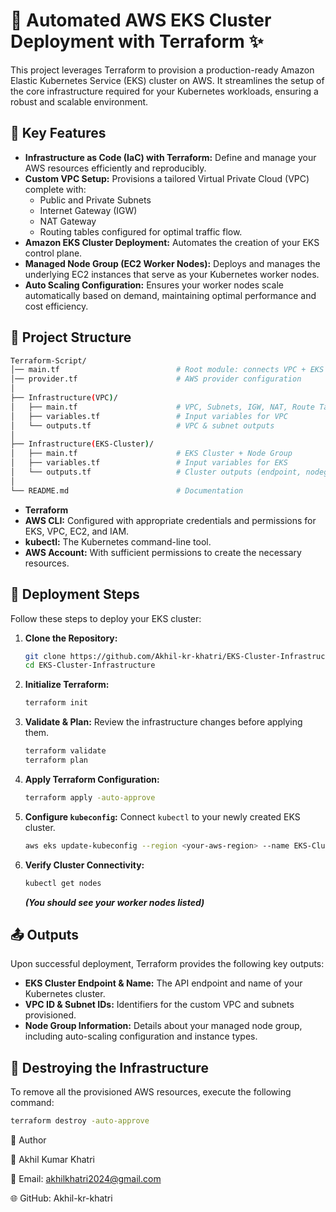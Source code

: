 # 🚀  Automated AWS EKS Cluster Deployment with Terraform  ✨

This project leverages Terraform to provision a production-ready Amazon Elastic Kubernetes Service (EKS) cluster on AWS.  It streamlines the setup of the core infrastructure required for your Kubernetes workloads, ensuring a robust and scalable environment.

## 🌟 Key Features

*   **Infrastructure as Code (IaC) with Terraform:**  Define and manage your AWS resources efficiently and reproducibly.
*   **Custom VPC Setup:** Provisions a tailored Virtual Private Cloud (VPC) complete with:
    *   Public and Private Subnets
    *   Internet Gateway (IGW)
    *   NAT Gateway
    *   Routing tables configured for optimal traffic flow.
*   **Amazon EKS Cluster Deployment:**  Automates the creation of your EKS control plane.
*   **Managed Node Group (EC2 Worker Nodes):**  Deploys and manages the underlying EC2 instances that serve as your Kubernetes worker nodes.
*   **Auto Scaling Configuration:**  Ensures your worker nodes scale automatically based on demand, maintaining optimal performance and cost efficiency.


## 📂 Project Structure  

```bash
Terraform-Script/
│── main.tf                          # Root module: connects VPC + EKS modules
│── provider.tf                      # AWS provider configuration
│
├── Infrastructure(VPC)/
│   ├── main.tf                      # VPC, Subnets, IGW, NAT, Route Tables
│   ├── variables.tf                 # Input variables for VPC
│   └── outputs.tf                   # VPC & subnet outputs
│
├── Infrastructure(EKS-Cluster)/
│   ├── main.tf                      # EKS Cluster + Node Group
│   ├── variables.tf                 # Input variables for EKS
│   └── outputs.tf                   # Cluster outputs (endpoint, nodegroup info)
│
└── README.md                        # Documentation
```


*   **Terraform**  
*   **AWS CLI:**  Configured with appropriate credentials and permissions for EKS, VPC, EC2, and IAM.
*   **kubectl:**  The Kubernetes command-line tool.
*   **AWS Account:**  With sufficient permissions to create the necessary resources.

## 🚀 Deployment Steps

Follow these steps to deploy your EKS cluster:

1.  **Clone the Repository:**

    ```bash
    git clone https://github.com/Akhil-kr-khatri/EKS-Cluster-Infrastructure.git
    cd EKS-Cluster-Infrastructure
    ```

2.  **Initialize Terraform:**

    ```bash
    terraform init
    ```

3.  **Validate & Plan:** Review the infrastructure changes before applying them.

    ```bash
    terraform validate
    terraform plan
    ```

4.  **Apply Terraform Configuration:**

    ```bash
    terraform apply -auto-approve
    ```

5.  **Configure `kubeconfig`:**  Connect `kubectl` to your newly created EKS cluster.

    ```bash
    aws eks update-kubeconfig --region <your-aws-region> --name EKS-Cluster
    ```


6.  **Verify Cluster Connectivity:**

    ```bash
    kubectl get nodes
    ```

    _**(You should see your worker nodes listed)**_

## 📤 Outputs

Upon successful deployment, Terraform provides the following key outputs:

*   **EKS Cluster Endpoint & Name:**  The API endpoint and name of your Kubernetes cluster.
*   **VPC ID & Subnet IDs:**  Identifiers for the custom VPC and subnets provisioned.
*   **Node Group Information:**  Details about your managed node group, including auto-scaling configuration and instance types.

## 🧹 Destroying the Infrastructure

To remove all the provisioned AWS resources, execute the following command:

```bash
terraform destroy -auto-approve

```
📌 Author

👤 Akhil Kumar Khatri

📧 Email: akhilkhatri2024@gmail.com

🌐 GitHub: Akhil-kr-khatri
